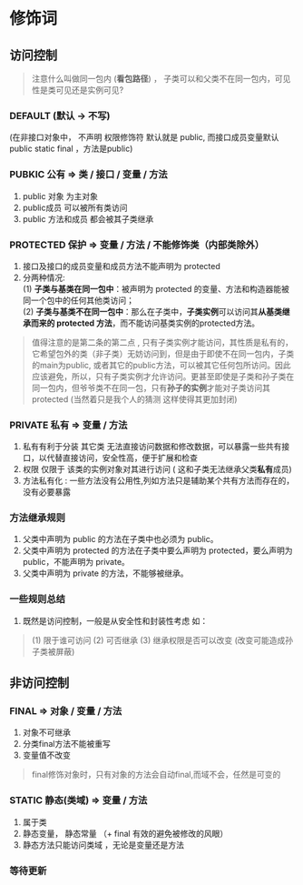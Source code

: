 # 修饰词

## 访问控制
> 注意什么叫做同一包内 (**看包路径**) ， 子类可以和父类不在同一包内，可见性是类可见还是实例可见?

### **DEFAULT** (默认 -> 不写)
(在非接口对象中， 不声明 权限修饰符 默认就是 public, 而接口成员变量默认 public static final ，方法是public)


### **PUBKIC** 公有 => 类 / 接口 / 变量 / 方法
1. public 对象 为主对象
2. public成员 可以被所有类访问
3. public 方法和成员 都会被其子类继承

### **PROTECTED** 保护 => 变量 / 方法 / 不能修饰类（内部类除外）
1. 接口及接口的成员变量和成员方法不能声明为 protected
2. 分两种情况:  
(1) **子类与基类在同一包中**：被声明为 protected 的变量、方法和构造器能被同一个包中的任何其他类访问；   
(2) **子类与基类不在同一包中**：那么在子类中，**子类实例**可以访问其**从基类继承而来的 protected 方法**，而不能访问基类实例的protected方法。 

>  值得注意的是第二条的第二点 , 只有子类实例才能访问，其性质是私有的，它希望包外的类（非子类）无妨访问到，但是由于即使不在同一包内，子类的main为public, 或者其它的public方法，可以被其它任何包所访问。因此应该避免，所以，只有子类实例才允许访问。更甚至即使是子类和孙子类在同一包内，但爷爷类不在同一包，只有**孙子的实例**才能对子类访问其protected
> (当然着只是我个人的猜测  这样使得其更加封闭)

### **PRIVATE** 私有 => 变量 / 方法
1. 私有有利于分装 其它类 无法直接访问数据和修改数据，可以暴露一些共有接口，以代替直接访问，安全性高，便于扩展和检查
2. 权限 仅限于 该类的实例对象对其进行访问 ( 这和子类无法继承父类**私有**成员)
3. 方法私有化 : 一些方法没有公用性,列如方法只是辅助某个共有方法而存在的，没有必要暴露

###  方法继承规则
1. 父类中声明为 public 的方法在子类中也必须为 public。
2. 父类中声明为 protected 的方法在子类中要么声明为 protected，要么声明为 public，不能声明为 private。
3. 父类中声明为 private 的方法，不能够被继承。


### 一些规则总结
1. 既然是访问控制，一般是从安全性和封装性考虑
如： 
> (1) 限于谁可访问  (2) 可否继承 (3) 继承权限是否可以改变 (改变可能造成孙子类被屏蔽)


## 非访问控制

### **FINAL** => 对象 / 变量 / 方法
1. 对象不可继承
2. 分类final方法不能被重写
3. 变量值不改变
> final修饰对象时，只有对象的方法会自动final,而域不会，任然是可变的
### **STATIC** 静态(类域) => 变量 / 方法
1. 属于类
2. 静态变量， 静态常量 （+ final 有效的避免被修改的风眼）
3. 静态方法只能访问类域 ，无论是变量还是方法

### 等待更新